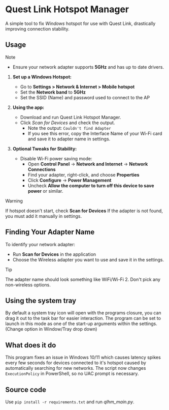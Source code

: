 # Quest Link Hotspot Manager

A simple tool to fix *Windows* hotspot for use with Quest Link, drastically improving connection stability.

## Usage
> [!NOTE]
> - Ensure your network adapter supports **5GHz** and has up to date drivers.
1. **Set up a Windows Hotspot:**
   - Go to **Settings > Network & Internet > Mobile hotspot**
   - Set the **Network band** to **5GHz**
   - Set the SSID (Name) and password used to connect to the AP

2. **Using the app:**
   - Download and run Quest Link Hotspot Manager.
   - Click *Scan for Devices* and check the output.
       - Note the output: `Couldn't find Adapter`
       - If you see this error, copy the Interface Name of your Wi-Fi card and save it to adapter name in settings.

3. **Optional Tweaks for Stability:**
   - Disable Wi-Fi power saving mode:
     - Open **Control Panel** → **Network and Internet** → **Network Connections**
     - Find your adapter, right-click, and choose **Properties**
     - Click **Configure** → **Power Management**
     - Uncheck **Allow the computer to turn off this device to save power** or similar.
> [!WARNING]
> If hotspot doesn't start, check **Scan for Devices**
> If the adapter is not found, you must add it manually in settings.

## Finding Your Adapter Name

To identify your network adapter:

- Run **Scan for Devices** in the application
- Choose the Wireless adapter you want to use and save it in the settings.
> [!TIP]
> The adapter name should look something like WiFi/Wi-Fi 2. Don't pick any non-wireless options.

## Using the system tray

By default a system tray icon will open with the programs closure, you can drag it out to
the task bar for easier interaction. The program can be set to launch in this mode as one
of the start-up arguments within the settings. (Change option in Window/Tray drop down)

## What does it do

This program fixes an issue in Windows 10/11 which causes latency spikes every few seconds 
for devices connected to it's hotspot caused by automatically searching for new networks.
The script now changes `ExecutionPolicy` in PowerShell, so no UAC prompt is necessary.

## Source code

Use `pip install -r requirements.txt` and run *qlhm_main.py*.